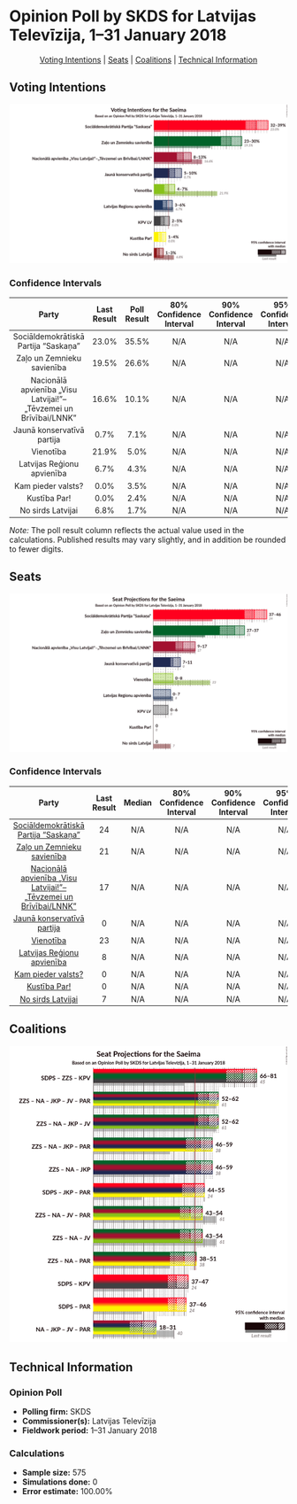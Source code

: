 # Opinion Poll by SKDS for Latvijas Televīzija, 1–31 January 2018

<p align="center"><a href="#voting-intentions">Voting Intentions</a> | <a href="#seats">Seats</a> | <a href="#coalitions">Coalitions</a> | <a href="#technical-information">Technical Information</a></p>

## Voting Intentions

![Graph with voting intentions not yet produced](2018-01-31-SKDS.png "Voting Intentions")

### Confidence Intervals

| Party | Last Result | Poll Result | 80% Confidence Interval | 90% Confidence Interval | 95% Confidence Interval | 99% Confidence Interval |
|:-----:|:-----------:|:-----------:|:-----------------------:|:-----------------------:|:-----------------------:|:-----------------------:|
| Sociāldemokrātiskā Partija “Saskaņa” | 23.0% | 35.5% | N/A |N/A |N/A |N/A |
| Zaļo un Zemnieku savienība | 19.5% | 26.6% | N/A |N/A |N/A |N/A |
| Nacionālā apvienība „Visu Latvijai!”–„Tēvzemei un Brīvībai/LNNK” | 16.6% | 10.1% | N/A |N/A |N/A |N/A |
| Jaunā konservatīvā partija | 0.7% | 7.1% | N/A |N/A |N/A |N/A |
| Vienotība | 21.9% | 5.0% | N/A |N/A |N/A |N/A |
| Latvijas Reģionu apvienība | 6.7% | 4.3% | N/A |N/A |N/A |N/A |
| Kam pieder valsts? | 0.0% | 3.5% | N/A |N/A |N/A |N/A |
| Kustība Par! | 0.0% | 2.4% | N/A |N/A |N/A |N/A |
| No sirds Latvijai | 6.8% | 1.7% | N/A |N/A |N/A |N/A |

*Note:* The poll result column reflects the actual value used in the calculations. Published results may vary slightly, and in addition be rounded to fewer digits.

## Seats

![Graph with seats not yet produced](2018-01-31-SKDS-seats.png "Seats")

### Confidence Intervals

| Party | Last Result | Median | 80% Confidence Interval | 90% Confidence Interval | 95% Confidence Interval | 99% Confidence Interval |
|:-----:|:-----------:|:------:|:-----------------------:|:-----------------------:|:-----------------------:|:-----------------------:|
| <a href="#sociāldemokrātiskā-partija-“saskaņa”">Sociāldemokrātiskā Partija “Saskaņa”</a> | 24 | N/A | N/A |N/A |N/A |N/A |
| <a href="#zaļo-un-zemnieku-savienība">Zaļo un Zemnieku savienība</a> | 21 | N/A | N/A |N/A |N/A |N/A |
| <a href="#nacionālā-apvienība-„visu-latvijai!”–„tēvzemei-un-brīvībai/lnnk”">Nacionālā apvienība „Visu Latvijai!”–„Tēvzemei un Brīvībai/LNNK”</a> | 17 | N/A | N/A |N/A |N/A |N/A |
| <a href="#jaunā-konservatīvā-partija">Jaunā konservatīvā partija</a> | 0 | N/A | N/A |N/A |N/A |N/A |
| <a href="#vienotība">Vienotība</a> | 23 | N/A | N/A |N/A |N/A |N/A |
| <a href="#latvijas-reģionu-apvienība">Latvijas Reģionu apvienība</a> | 8 | N/A | N/A |N/A |N/A |N/A |
| <a href="#kam-pieder-valsts?">Kam pieder valsts?</a> | 0 | N/A | N/A |N/A |N/A |N/A |
| <a href="#kustība-par!">Kustība Par!</a> | 0 | N/A | N/A |N/A |N/A |N/A |
| <a href="#no-sirds-latvijai">No sirds Latvijai</a> | 7 | N/A | N/A |N/A |N/A |N/A |


## Coalitions

![Graph with coalitions seats not yet produced](2018-01-31-SKDS-coalitions-seats.png "Coalitions Seats")


## Technical Information

### Opinion Poll

+ **Polling firm:** SKDS
+ **Commissioner(s):** Latvijas Televīzija
+ **Fieldwork period:** 1–31 January 2018

### Calculations

+ **Sample size:** 575
+ **Simulations done:** 0
+ **Error estimate:** 100.00%


